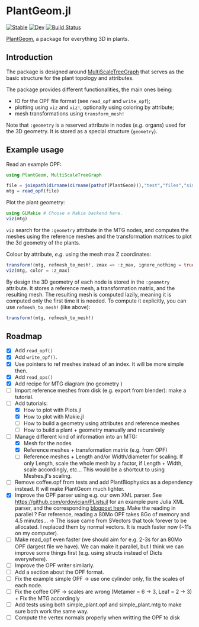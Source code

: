 # PlantGeom.jl

[![Stable](https://img.shields.io/badge/docs-stable-blue.svg)](https://VEZY.github.io/PlantGeom.jl/stable)
[![Dev](https://img.shields.io/badge/docs-dev-blue.svg)](https://VEZY.github.io/PlantGeom.jl/dev)
[![Build Status](https://github.com/VEZY/PlantGeom.jl/actions/workflows/CI.yml/badge.svg?branch=main)](https://github.com/VEZY/PlantGeom.jl/actions/workflows/CI.yml?query=branch%3Amain)

[PlantGeom](https://github.com/VEZY/PlantGeom.jl), a package for everything 3D in plants.

## Introduction

The package is designed around [MultiScaleTreeGraph](https://github.com/VEZY/MultiScaleTreeGraph.jl) that serves as the basic structure for the plant topology and attributes.

The package provides different functionalities, the main ones being:

- IO for the OPF file format (see `read_opf` and `write_opf`);
- plotting using `viz` and `viz!`, optionally using coloring by attribute;
- mesh transformations using `transform_mesh!`

Note that `:geometry` is a reserved attribute in nodes (*e.g.* organs) used for the 3D geometry. It is stored as a special structure (`geometry`).

## Example usage

Read an example OPF:

```julia
using PlantGeom, MultiScaleTreeGraph

file = joinpath(dirname(dirname(pathof(PlantGeom))),"test","files","simple_plant.opf")
mtg = read_opf(file)
```

Plot the plant geometry:

```julia
using GLMakie # Choose a Makie backend here.
viz(mtg)
```

`viz` search for the `:geometry` attribute in the MTG nodes, and computes the meshes using the reference meshes and the transformation matrices to plot the 3d geometry of the plants.

Colour by attribute, *e.g.* using the mesh max Z coordinates:

```julia
transform!(mtg, refmesh_to_mesh!, zmax => :z_max, ignore_nothing = true)
viz(mtg, color = :z_max)
```

By design the 3D geometry of each node is stored in the `:geometry` attribute. It stores a reference mesh, a transformation matrix, and the resulting mesh. The resulting mesh is computed lazily, meaning it is computed only the first time it is needed. To compute it explicitly, you can use `refmesh_to_mesh!` (like above):

```julia
transform!(mtg, refmesh_to_mesh!)
```

## Roadmap

- [x] Add `read_opf()`
- [x] Add `write_opf()`.
- [x] Use pointers to ref meshes instead of an index. It will be more simple then.
- [x] Add `read_ops()`
- [x] Add recipe for MTG diagram (no geometry )
- [ ] Import reference meshes from disk (e.g. export from blender): make a tutorial.
- [ ] Add tutorials:
  - [x] How to plot with Plots.jl
  - [x] How to plot with Makie.jl
  - [ ] How to build a geometry using attributes and reference meshes
  - [ ] How to build a plant + geometry manually and recursively
- [ ] Manage different kind of information into an MTG:
  - [x] Mesh for the nodes
  - [x] Reference meshes + transformation matrix (e.g. from OPF)
  - [ ] Reference meshes + Length and/or Width/diameter for scaling. If only Length, scale the whole mesh by a factor, if Length + Width, scale accordingly, etc... This would be a shortcut to using Meshes.jl's scaling.
- [ ] Remove coffee.opf from tests and add PlantBiophysics as a dependency instead. It will make PlantGeom much lighter.
- [x] Improve the OPF parser using e.g. our own XML parser. See <https://github.com/ordovician/PLists.jl> for an example pure Julia XML parser, and the corresponding [blogpost here](https://blog.devgenius.io/how-to-easily-write-an-xml-parser-in-julia-7cd02f19d8c6). Make the reading in parallel ? For reference, reading a 80Mo OPF takes 8Go of memory and 4.5 minutes... -> The issue came from SVectors that took forever to be allocated. I replaced them by normal vectors. It is much faster now (~11s on my computer).
- [ ] Make read_opf even faster (we should aim for e.g. 2-3s for an 80Mo OPF (largest file we have). We can make it parallel, but I think we can improve some things first (e.g. using structs instead of Dicts everywhere).
- [ ] Improve the OPF writer similarly.
- [ ] Add a section about the OPF format.
- [ ] Fix the example simple OPF -> use one cylinder only, fix the scales of each node.
- [ ] Fix the coffee OPF -> scales are wrong (Metamer = 6 -> 3, Leaf = 2 -> 3) + Fix the MTG accordingly
- [ ] Add tests using both simple_plant.opf and simple_plant.mtg to make sure both work the same way.
- [ ] Compute the vertex normals properly when writting the OPF to disk
